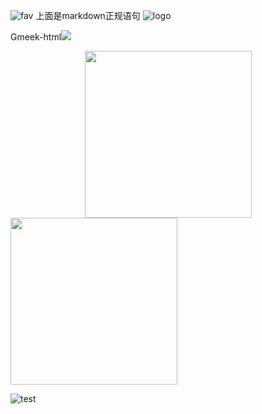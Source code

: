 ![fav](https://bu.dusays.com/2024/07/21/669c4bd2df3ea.png)
上面是markdown正规语句
![logo](https://github.com/user-attachments/assets/04b95e46-4c47-4b50-929e-b1002a9d342f)

Gmeek-html<img src="https://bu.dusays.com/2024/07/21/669c4bd2df3ea.png">

<div align=center><img width="267px" src="https://bu.dusays.com/2024/07/21/669c4bd2df3ea.png"/></div>

<img width="267px" src="https://bu.dusays.com/2024/07/21/669c4bd2df3ea.png"/>

![test](https://imgse.com/i/pA8jqU0)